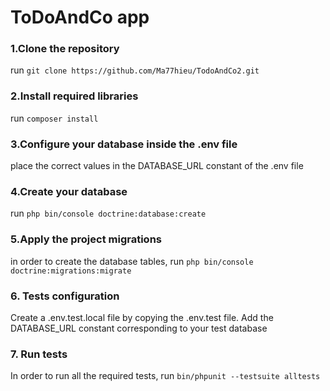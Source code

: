 # ToDoAndCo app

### 1.Clone the repository
run `git clone https://github.com/Ma77hieu/TodoAndCo2.git`

### 2.Install required libraries
run `composer install`

### 3.Configure your database inside the .env file
place the correct values in the DATABASE_URL constant of the .env file

### 4.Create your database
run `php bin/console doctrine:database:create`

### 5.Apply the project migrations
in order to create the database tables, run
`php bin/console doctrine:migrations:migrate`

### 6. Tests configuration
Create a .env.test.local file by copying the .env.test file. 
Add the DATABASE_URL constant corresponding to your test database

### 7. Run tests
In order to run all the required tests,
run  `bin/phpunit --testsuite alltests`